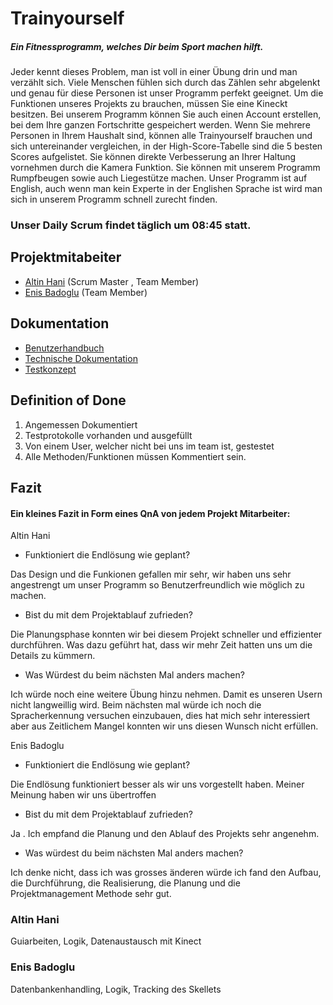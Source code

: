# Trainyourself
##### Ein Fitnessprogramm, welches Dir beim Sport machen hilft.                                                                         
Jeder kennt dieses Problem, man ist voll in einer Übung drin und man verzählt sich. Viele Menschen fühlen sich durch das Zählen sehr abgelenkt und genau für diese Personen ist unser Programm perfekt geeignet. Um die Funktionen unseres Projekts zu brauchen, müssen Sie eine Kineckt besitzen. Bei unserem Programm können Sie auch einen Account erstellen, bei dem Ihre ganzen Fortschritte gespeichert werden. Wenn Sie mehrere Personen in Ihrem Haushalt sind, können alle Trainyourself brauchen und sich untereinander vergleichen, in der High-Score-Tabelle sind die 5 besten Scores aufgelistet. Sie können direkte Verbesserung an Ihrer Haltung vornehmen durch die Kamera Funktion. Sie können mit unserem Programm Rumpfbeugen sowie auch Liegestütze machen. Unser Programm ist auf English, auch wenn man kein Experte in der Englishen Sprache ist wird man sich in unserem Programm schnell zurecht finden. 


### Unser Daily Scrum findet täglich um 08:45 statt.

## Projektmitabeiter

* [Altin Hani](https://github.com/xahanix) (Scrum Master , Team Member)
* [Enis Badoglu](https://github.com/badogluEnis) (Team Member)

## Dokumentation

* [Benutzerhandbuch](docs/usermanual.md)
* [Technische Dokumentation](docs/technical.md)
* [Testkonzept](docs/testing.md)

## Definition of Done

1. Angemessen Dokumentiert
2. Testprotokolle vorhanden und ausgefüllt
3. Von einem User, welcher nicht bei uns im team ist, gestestet
4. Alle Methoden/Funktionen müssen Kommentiert sein.



## Fazit

#### Ein kleines Fazit in Form eines QnA von jedem Projekt Mitarbeiter:

Altin Hani

* Funktioniert die Endlösung wie geplant?

Das Design und die Funkionen gefallen mir sehr, wir haben uns sehr angestrengt um unser Programm so Benutzerfreundlich wie möglich zu machen. 
 
 * Bist du mit dem Projektablauf zufrieden?
 
Die Planungsphase konnten wir bei diesem Projekt schneller und effizienter durchführen. Was dazu geführt hat, dass wir mehr Zeit hatten uns um die Details zu kümmern. 
 
 * Was Würdest du beim nächsten Mal anders machen?

Ich würde noch eine weitere Übung hinzu nehmen. Damit es unseren Usern nicht langweillig wird. Beim nächsten mal würde ich noch die Spracherkennung versuchen einzubauen, dies hat mich sehr interessiert aber aus Zeitlichem Mangel konnten wir uns diesen Wunsch nicht erfüllen.
 
Enis Badoglu

* Funktioniert die Endlösung wie geplant?

Die Endlösung funktioniert besser als wir uns vorgestellt haben. Meiner Meinung haben wir uns übertroffen

* Bist du mit dem Projektablauf zufrieden?

Ja . Ich empfand die Planung und den Ablauf des Projekts sehr angenehm.

* Was würdest du beim nächsten Mal anders machen?

Ich denke nicht, dass ich was grosses änderen würde ich fand den Aufbau, die Durchführung, die Realisierung, die Planung und die Projektmanagement Methode sehr gut.


### Altin Hani

Guiarbeiten, Logik, Datenaustausch mit Kinect

### Enis Badoglu

Datenbankenhandling, Logik, Tracking des Skellets
